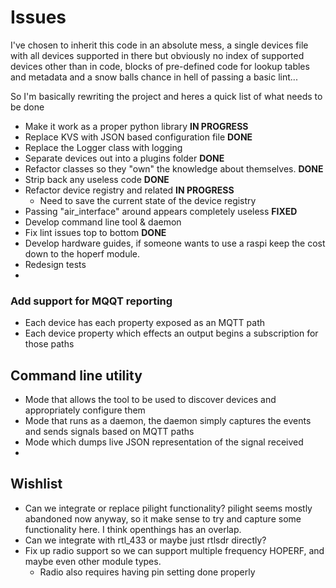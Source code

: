 # Issues

I've chosen to inherit this code in an absolute mess, a single devices file with all devices supported in there but obviously no index of supported devices other than in code, blocks of pre-defined code for lookup tables and metadata and a snow balls chance in hell of passing a basic lint...

So I'm basically rewriting the project and heres a quick list of what needs to be done

- Make it work as a proper python library **IN PROGRESS**
- Replace KVS with JSON based configuration file **DONE**
- Replace the Logger class with logging
- Separate devices out into a plugins folder **DONE**
- Refactor classes so they "own" the knowledge about themselves. **DONE**
- Strip back any useless code **DONE**
- Refactor device registry and related **IN PROGRESS**
  - Need to save the current state of the device registry
- Passing "air_interface" around appears completely useless **FIXED**
- Develop command line tool & daemon
- Fix lint issues top to bottom **DONE**
- Develop hardware guides, if someone wants to use a raspi keep the cost down to the hoperf module.
- Redesign tests
- 

### Add support for MQQT reporting

- Each device has each property exposed as an MQTT path
- Each device property which effects an output begins a subscription for those paths

## Command line utility

- Mode that allows the tool to be used to discover devices and
  appropriately configure them
- Mode that runs as a daemon, the daemon simply captures the events and sends
  signals based on MQTT paths
- Mode which dumps live JSON representation of the signal received
-

## Wishlist

- Can we integrate or replace pilight functionality? pilight seems mostly abandoned now anyway, so it make sense to try and capture some functionality here. I think openthings has an overlap.
- Can we integrate with rtl_433 or maybe just rtlsdr directly?
- Fix up radio support so we can support multiple frequency HOPERF, and maybe
  even other module types.
    - Radio also requires having pin setting done properly